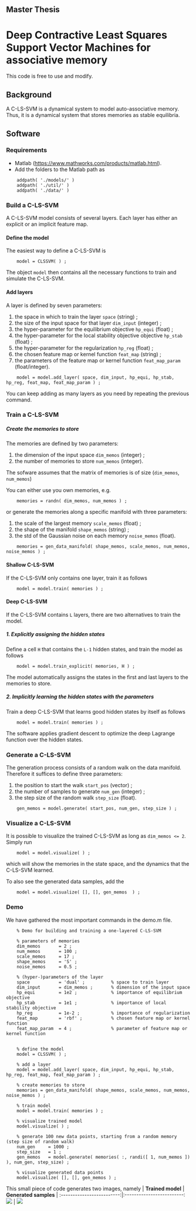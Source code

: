 ## Master Thesis
# Deep Contractive Least Squares Support Vector Machines for associative memory

This code is free to use and modify. 

## Background

A C-LS-SVM is a dynamical system to model auto-associative memory.
Thus, it is a dynamical system that stores memories as stable equilibria.


## Software

### Requirements
- Matlab (https://www.mathworks.com/products/matlab.html).
- Add the folders to the Matlab path as
```
    addpath( './models/' )
    addpath( './util/' )
    addpath( './data/' )
```

### Build a C-LS-SVM
A C-LS-SVM model consists of several layers. Each layer has either an explicit or an implicit feature map.

#### Define the model
The easiest way to define a C-LS-SVM is
```
    model = CLSSVM( ) ;
```
The object `model` then contains all the necessary functions to train and simulate the C-LS-SVM.

#### Add layers
A layer is defined by seven parameters:
1. the space in which to train the layer `space` (string) ;
1. the size of the input space for that layer `dim_input` (integer) ;
1. the hyper-parameter for the equilibrium objective `hp_equi` (float) ;
1. the hyper-parameter for the local stability objective objective `hp_stab` (float) ;
1. the hyper-parameter for the regularization `hp_reg` (float) ;
1. the chosen feature map or kernel function `feat_map` (string) ;
1. the parameters of the feature map or kernel function `feat_map_param` (float/integer).

```
    model = model.add_layer( space, dim_input, hp_equi, hp_stab, hp_reg, feat_map, feat_map_param ) ;
```
You can keep adding as many layers as you need by repeating the previous command.


### Train a C-LS-SVM 

##### Create the memories to store
The memories are defined by two parameters:
1. the dimension of the input space `dim_memos` (integer) ;
1. the number of memories to store `num_memos` (integer).

The sofware assumes that the matrix of memories is of size (`dim_memos`, `num_memos`)

You can either use you own memories, e.g.
```
    memories = randn( dim_memos, num_memos ) ;
```
or generate the memories along a specific manifold with three parameters:
1. the scale of the largest memory `scale_memos` (float) ;
1. the shape of the manifold `shape_memos` (string) ;
1. the std of the Gaussian noise on each memory `noise_memos` (float).

```
    memories = gen_data_manifold( shape_memos, scale_memos, num_memos, noise_memos ) ;
```

#### Shallow C-LS-SVM
If the C-LS-SVM only contains one layer, train it as follows
```
    model = model.train( memories ) ;
```

#### Deep C-LS-SVM
If the C-LS-SVM contains `L` layers, there are two alternatives to train the model.

##### 1. Explicitly assigning the hidden states
Define a cell `H` that contains the `L-1` hidden states, and train the model as follows
```
    model = model.train_explicit( memories, H ) ;
```
The model automatically assigns the states in the first and last layers to the memories to store.

##### 2. Implicitly learning the hidden states with the parameters
Train a deep C-LS-SVM that learns good hidden states by itself as follows
```
    model = model.train( memories ) ;
```
The software applies gradient descent to optimize the deep Lagrange function over the hidden states.

### Generate a C-LS-SVM 
The generation process consists of a random walk on the data manifold. Therefore it suffices to define three parameters:
1. the position to start the walk `start_pos` (vector) ;
1. the number of samples to generate `num_gen` (integer) ;
1. the step size of the random walk `step_size` (float).

```
    gen_memos = model.generate( start_pos, num_gen, step_size ) ;
```

### Visualize a C-LS-SVM
It is possible to visualize the trained C-LS-SVM as long as `dim_memos <= 2`. Simply run
```
    model = model.visualize( ) ;
```
which will show the memories in the state space, and the dynamics that the C-LS-SVM learned.

To also see the generated data samples, add the 
```
    model = model.visualize( [], [], gen_memos  ) ;
```

### Demo
We have gathered the most important commands in the demo.m file.
```
    % Demo for building and training a one-layered C-LS-SVM

    % parameters of memories
    dim_memos       = 2 ;
    num_memos       = 100 ;
    scale_memos     = 17 ; 
    shape_memos     = 'S' ;
    noise_memos     = 0.5 ;

    % (hyper-)parameters of the layer
    space           = 'dual' ;          % space to train layer
    dim_input       = dim_memos ;       % dimension of the input space
    hp_equi         = 1e2 ;             % importance of equilibrium objective
    hp_stab         = 1e1 ;             % importance of local stability objective
    hp_reg          = 1e-2 ;            % importance of regularization
    feat_map        = 'rbf' ;           % chosen feature map or kernel function
    feat_map_param  = 4 ;               % parameter of feature map or kernel function


    % define the model
    model = CLSSVM( ) ;

    % add a layer
    model = model.add_layer( space, dim_input, hp_equi, hp_stab, hp_reg, feat_map, feat_map_param ) ;

    % create memories to store
    memories = gen_data_manifold( shape_memos, scale_memos, num_memos, noise_memos ) ;

    % train model
    model = model.train( memories ) ;

    % visualize trained model
    model.visualize( ) ;

    % generate 100 new data points, starting from a random memory (step size of random walk)
    num_gen     = 1000 ;
    step_size   = 1 ;
    gen_memos   = model.generate( memories( :, randi([ 1, num_memos ]) ), num_gen, step_size) ;

    % visualize generated data points
    model.visualize( [], [], gen_memos ) ;
```

This small piece of code generates two images, namely
| **Trained model** |  **Generated samples** |
:-------------------------:|:-------------------------:
![](https://github.com/OctaveOliviers/master-thesis/blob/master/figs/demo-out-1.jpg)  |  ![](https://github.com/OctaveOliviers/master-thesis/blob/master/figs/demo-out-2.jpg)